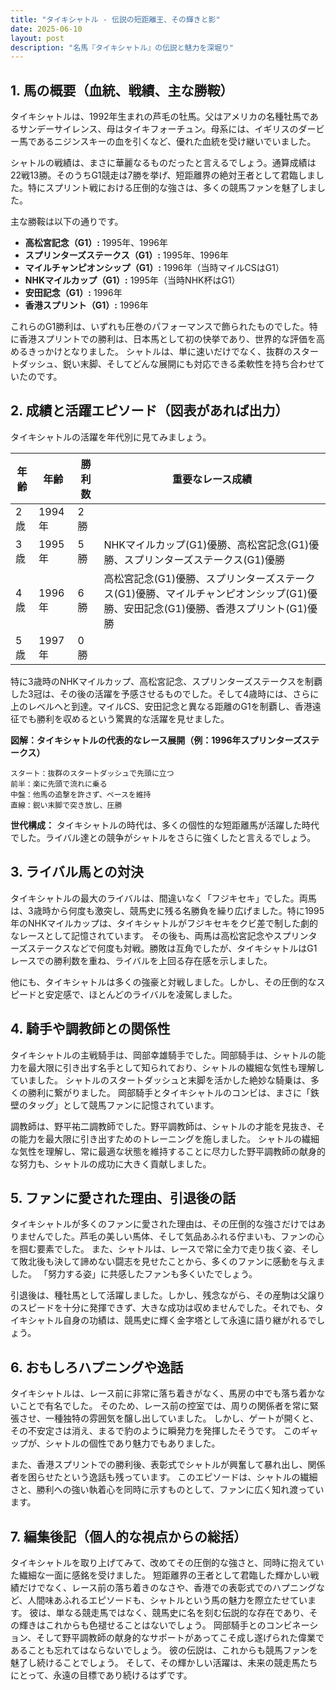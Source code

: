 ```yaml
---
title: "タイキシャトル - 伝説の短距離王、その輝きと影"
date: 2025-06-10
layout: post
description: "名馬『タイキシャトル』の伝説と魅力を深堀り"
---
```


## 1. 馬の概要（血統、戦績、主な勝鞍）

タイキシャトルは、1992年生まれの芦毛の牡馬。父はアメリカの名種牡馬であるサンデーサイレンス、母はタイキフォーチュン。母系には、イギリスのダービー馬であるニジンスキーの血を引くなど、優れた血統を受け継いでいました。

シャトルの戦績は、まさに華麗なるものだったと言えるでしょう。通算成績は22戦13勝。そのうちG1競走は7勝を挙げ、短距離界の絶対王者として君臨しました。特にスプリント戦における圧倒的な強さは、多くの競馬ファンを魅了しました。

主な勝鞍は以下の通りです。

* **高松宮記念（G1）:** 1995年、1996年
* **スプリンターズステークス（G1）:** 1995年、1996年
* **マイルチャンピオンシップ（G1）:** 1996年（当時マイルCSはG1）
* **NHKマイルカップ（G1）:** 1995年（当時NHK杯はG1）
* **安田記念（G1）:** 1996年
* **香港スプリント（G1）:** 1996年


これらのG1勝利は、いずれも圧巻のパフォーマンスで飾られたものでした。特に香港スプリントでの勝利は、日本馬として初の快挙であり、世界的な評価を高めるきっかけとなりました。  シャトルは、単に速いだけでなく、抜群のスタートダッシュ、鋭い末脚、そしてどんな展開にも対応できる柔軟性を持ち合わせていたのです。


## 2. 成績と活躍エピソード（図表があれば出力）

タイキシャトルの活躍を年代別に見てみましょう。

| 年齢 | 年齢 | 勝利数 | 重要なレース成績 |
|---|---|---|---|
| 2歳 | 1994年 | 2勝 |  |
| 3歳 | 1995年 | 5勝 | NHKマイルカップ(G1)優勝、高松宮記念(G1)優勝、スプリンターズステークス(G1)優勝 |
| 4歳 | 1996年 | 6勝 | 高松宮記念(G1)優勝、スプリンターズステークス(G1)優勝、マイルチャンピオンシップ(G1)優勝、安田記念(G1)優勝、香港スプリント(G1)優勝 |
| 5歳 | 1997年 | 0勝 |  |


特に3歳時のNHKマイルカップ、高松宮記念、スプリンターズステークスを制覇した3冠は、その後の活躍を予感させるものでした。そして4歳時には、さらに上のレベルへと到達。マイルCS、安田記念と異なる距離のG1を制覇し、香港遠征でも勝利を収めるという驚異的な活躍を見せました。

**図解：タイキシャトルの代表的なレース展開（例：1996年スプリンターズステークス）**

```
スタート：抜群のスタートダッシュで先頭に立つ
前半：楽に先頭で流れに乗る
中盤：他馬の追撃を許さず、ペースを維持
直線：鋭い末脚で突き放し、圧勝
```

**世代構成：** タイキシャトルの時代は、多くの個性的な短距離馬が活躍した時代でした。ライバル達との競争がシャトルをさらに強くしたと言えるでしょう。


## 3. ライバル馬との対決

タイキシャトルの最大のライバルは、間違いなく「フジキセキ」でした。両馬は、3歳時から何度も激突し、競馬史に残る名勝負を繰り広げました。特に1995年のNHKマイルカップは、タイキシャトルがフジキセキをクビ差で制した劇的なレースとして記憶されています。  その後も、両馬は高松宮記念やスプリンターズステークスなどで何度も対戦。勝敗は互角でしたが、タイキシャトルはG1レースでの勝利数を重ね、ライバルを上回る存在感を示しました。


他にも、タイキシャトルは多くの強豪と対戦しました。しかし、その圧倒的なスピードと安定感で、ほとんどのライバルを凌駕しました。


## 4. 騎手や調教師との関係性

タイキシャトルの主戦騎手は、岡部幸雄騎手でした。岡部騎手は、シャトルの能力を最大限に引き出す名手として知られており、シャトルの繊細な気性も理解していました。  シャトルのスタートダッシュと末脚を活かした絶妙な騎乗は、多くの勝利に繋がりました。  岡部騎手とタイキシャトルのコンビは、まさに「鉄壁のタッグ」として競馬ファンに記憶されています。

調教師は、野平祐二調教師でした。野平調教師は、シャトルの才能を見抜き、その能力を最大限に引き出すためのトレーニングを施しました。  シャトルの繊細な気性を理解し、常に最適な状態を維持することに尽力した野平調教師の献身的な努力も、シャトルの成功に大きく貢献しました。


## 5. ファンに愛された理由、引退後の話

タイキシャトルが多くのファンに愛された理由は、その圧倒的な強さだけではありませんでした。芦毛の美しい馬体、そして気品あふれる佇まいも、ファンの心を掴む要素でした。  また、シャトルは、レースで常に全力で走り抜く姿、そして敗北後も決して諦めない闘志を見せたことから、多くのファンに感動を与えました。  「努力する姿」に共感したファンも多くいたでしょう。

引退後は、種牡馬として活躍しました。しかし、残念ながら、その産駒は父譲りのスピードを十分に発揮できず、大きな成功は収めませんでした。それでも、タイキシャトル自身の功績は、競馬史に輝く金字塔として永遠に語り継がれるでしょう。


## 6. おもしろハプニングや逸話

タイキシャトルは、レース前に非常に落ち着きがなく、馬房の中でも落ち着かないことで有名でした。  そのため、レース前の控室では、周りの関係者を常に緊張させ、一種独特の雰囲気を醸し出していました。  しかし、ゲートが開くと、その不安定さは消え、まるで豹のように瞬発力を発揮したそうです。 このギャップが、シャトルの個性であり魅力でもありました。

また、香港スプリントでの勝利後、表彰式でシャトルが興奮して暴れ出し、関係者を困らせたという逸話も残っています。  このエピソードは、シャトルの繊細さと、勝利への強い執着心を同時に示すものとして、ファンに広く知れ渡っています。


## 7. 編集後記（個人的な視点からの総括）

タイキシャトルを取り上げてみて、改めてその圧倒的な強さと、同時に抱えていた繊細な一面に感銘を受けました。  短距離界の王者として君臨した輝かしい戦績だけでなく、レース前の落ち着きのなさや、香港での表彰式でのハプニングなど、人間味あふれるエピソードも、シャトルという馬の魅力を際立たせています。  彼は、単なる競走馬ではなく、競馬史に名を刻む伝説的な存在であり、その輝きはこれからも色褪せることはないでしょう。  岡部騎手とのコンビネーション、そして野平調教師の献身的なサポートがあってこそ成し遂げられた偉業であることも忘れてはならないでしょう。  彼の伝説は、これからも競馬ファンを魅了し続けることでしょう。  そして、その輝かしい活躍は、未来の競走馬たちにとって、永遠の目標であり続けるはずです。
